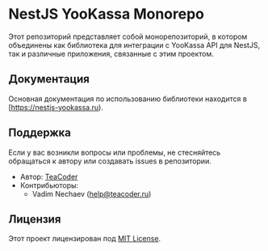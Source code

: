 # NestJS YooKassa Monorepo

Этот репозиторий представляет собой монорепозиторий, в котором объединены как библиотека для интеграции с YooKassa API для NestJS, так и различные приложения, связанные с этим проектом.

## Документация

Основная документация по использованию библиотеки находится в [https://nestjs-yookassa.ru).

## Поддержка

Если у вас возникли вопросы или проблемы, не стесняйтесь обращаться к автору или создавать issues в репозитории.

- Автор: [TeaCoder](https://teacoder.ru)
- Контрибьюторы:
  - Vadim Nechaev (help@teacoder.ru)

## Лицензия

Этот проект лицензирован под [MIT License](LICENSE).
